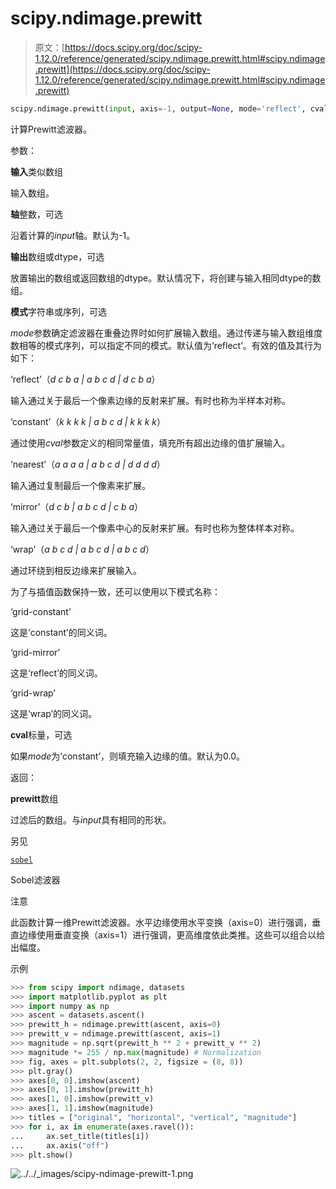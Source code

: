 # scipy.ndimage.prewitt

> 原文：[https://docs.scipy.org/doc/scipy-1.12.0/reference/generated/scipy.ndimage.prewitt.html#scipy.ndimage.prewitt](https://docs.scipy.org/doc/scipy-1.12.0/reference/generated/scipy.ndimage.prewitt.html#scipy.ndimage.prewitt)

```py
scipy.ndimage.prewitt(input, axis=-1, output=None, mode='reflect', cval=0.0)
```

计算Prewitt滤波器。

参数：

**输入**类似数组

输入数组。

**轴**整数，可选

沿着计算的*input*轴。默认为-1。

**输出**数组或dtype，可选

放置输出的数组或返回数组的dtype。默认情况下，将创建与输入相同dtype的数组。

**模式**字符串或序列，可选

*mode*参数确定滤波器在重叠边界时如何扩展输入数组。通过传递与输入数组维度数相等的模式序列，可以指定不同的模式。默认值为‘reflect’。有效的值及其行为如下：

‘reflect’（*d c b a | a b c d | d c b a*）

输入通过关于最后一个像素边缘的反射来扩展。有时也称为半样本对称。

‘constant’（*k k k k | a b c d | k k k k*）

通过使用*cval*参数定义的相同常量值，填充所有超出边缘的值扩展输入。

‘nearest’（*a a a a | a b c d | d d d d*）

输入通过复制最后一个像素来扩展。

‘mirror’（*d c b | a b c d | c b a*）

输入通过关于最后一个像素中心的反射来扩展。有时也称为整体样本对称。

‘wrap’（*a b c d | a b c d | a b c d*）

通过环绕到相反边缘来扩展输入。

为了与插值函数保持一致，还可以使用以下模式名称：

‘grid-constant’

这是‘constant’的同义词。

‘grid-mirror’

这是‘reflect’的同义词。

‘grid-wrap’

这是‘wrap’的同义词。

**cval**标量，可选

如果*mode*为‘constant’，则填充输入边缘的值。默认为0.0。

返回：

**prewitt**数组

过滤后的数组。与*input*具有相同的形状。

另见

[`sobel`](scipy.ndimage.sobel.html#scipy.ndimage.sobel "scipy.ndimage.sobel")

Sobel滤波器

注意

此函数计算一维Prewitt滤波器。水平边缘使用水平变换（axis=0）进行强调，垂直边缘使用垂直变换（axis=1）进行强调，更高维度依此类推。这些可以组合以给出幅度。

示例

```py
>>> from scipy import ndimage, datasets
>>> import matplotlib.pyplot as plt
>>> import numpy as np
>>> ascent = datasets.ascent()
>>> prewitt_h = ndimage.prewitt(ascent, axis=0)
>>> prewitt_v = ndimage.prewitt(ascent, axis=1)
>>> magnitude = np.sqrt(prewitt_h ** 2 + prewitt_v ** 2)
>>> magnitude *= 255 / np.max(magnitude) # Normalization
>>> fig, axes = plt.subplots(2, 2, figsize = (8, 8))
>>> plt.gray()
>>> axes[0, 0].imshow(ascent)
>>> axes[0, 1].imshow(prewitt_h)
>>> axes[1, 0].imshow(prewitt_v)
>>> axes[1, 1].imshow(magnitude)
>>> titles = ["original", "horizontal", "vertical", "magnitude"]
>>> for i, ax in enumerate(axes.ravel()):
...     ax.set_title(titles[i])
...     ax.axis("off")
>>> plt.show() 
```

![../../_images/scipy-ndimage-prewitt-1.png](../Images/e49c39710947b2c9826df9bd0f355e94.png)
